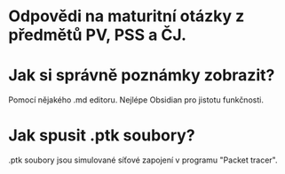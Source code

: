 # Odpovědi na maturitní otázky z předmětů PV, PSS a ČJ.

# Jak si správně poznámky zobrazit?
Pomocí nějakého .md editoru. Nejlépe Obsidian pro jistotu funkčnosti.

# Jak spusit .ptk soubory?
.ptk soubory jsou simulované síťové zapojení v programu "Packet tracer".